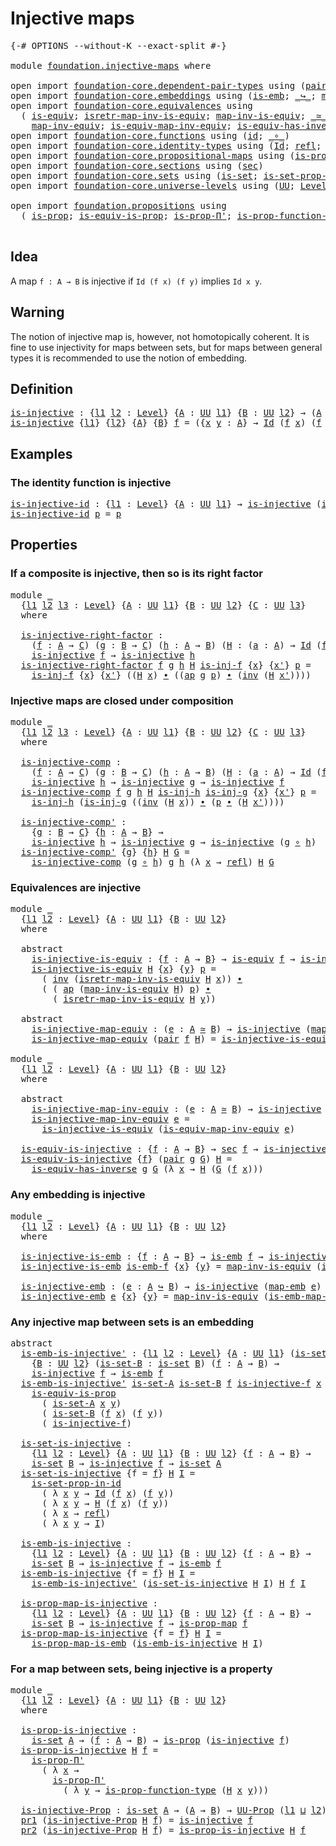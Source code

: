 # Injective maps

<pre class="Agda"><a id="27" class="Symbol">{-#</a> <a id="31" class="Keyword">OPTIONS</a> <a id="39" class="Pragma">--without-K</a> <a id="51" class="Pragma">--exact-split</a> <a id="65" class="Symbol">#-}</a>

<a id="70" class="Keyword">module</a> <a id="77" href="foundation.injective-maps.html" class="Module">foundation.injective-maps</a> <a id="103" class="Keyword">where</a>

<a id="110" class="Keyword">open</a> <a id="115" class="Keyword">import</a> <a id="122" href="foundation-core.dependent-pair-types.html" class="Module">foundation-core.dependent-pair-types</a> <a id="159" class="Keyword">using</a> <a id="165" class="Symbol">(</a><a id="166" href="foundation-core.dependent-pair-types.html#575" class="InductiveConstructor">pair</a><a id="170" class="Symbol">;</a> <a id="172" href="foundation-core.dependent-pair-types.html#592" class="Field">pr1</a><a id="175" class="Symbol">;</a> <a id="177" href="foundation-core.dependent-pair-types.html#604" class="Field">pr2</a><a id="180" class="Symbol">)</a>
<a id="182" class="Keyword">open</a> <a id="187" class="Keyword">import</a> <a id="194" href="foundation-core.embeddings.html" class="Module">foundation-core.embeddings</a> <a id="221" class="Keyword">using</a> <a id="227" class="Symbol">(</a><a id="228" href="foundation-core.embeddings.html#980" class="Function">is-emb</a><a id="234" class="Symbol">;</a> <a id="236" href="foundation-core.embeddings.html#1062" class="Function Operator">_↪_</a><a id="239" class="Symbol">;</a> <a id="241" href="foundation-core.embeddings.html#1205" class="Function">map-emb</a><a id="248" class="Symbol">;</a> <a id="250" href="foundation-core.embeddings.html#1252" class="Function">is-emb-map-emb</a><a id="264" class="Symbol">)</a>
<a id="266" class="Keyword">open</a> <a id="271" class="Keyword">import</a> <a id="278" href="foundation-core.equivalences.html" class="Module">foundation-core.equivalences</a> <a id="307" class="Keyword">using</a>
  <a id="315" class="Symbol">(</a> <a id="317" href="foundation-core.equivalences.html#1542" class="Function">is-equiv</a><a id="325" class="Symbol">;</a> <a id="327" href="foundation-core.equivalences.html#4381" class="Function">isretr-map-inv-is-equiv</a><a id="350" class="Symbol">;</a> <a id="352" href="foundation-core.equivalences.html#4173" class="Function">map-inv-is-equiv</a><a id="368" class="Symbol">;</a> <a id="370" href="foundation-core.equivalences.html#1607" class="Function Operator">_≃_</a><a id="373" class="Symbol">;</a> <a id="375" href="foundation-core.equivalences.html#1807" class="Function">map-equiv</a><a id="384" class="Symbol">;</a>
    <a id="390" href="foundation-core.equivalences.html#5022" class="Function">map-inv-equiv</a><a id="403" class="Symbol">;</a> <a id="405" href="foundation-core.equivalences.html#5580" class="Function">is-equiv-map-inv-equiv</a><a id="427" class="Symbol">;</a> <a id="429" href="foundation-core.equivalences.html#2999" class="Function">is-equiv-has-inverse</a><a id="449" class="Symbol">)</a>
<a id="451" class="Keyword">open</a> <a id="456" class="Keyword">import</a> <a id="463" href="foundation-core.functions.html" class="Module">foundation-core.functions</a> <a id="489" class="Keyword">using</a> <a id="495" class="Symbol">(</a><a id="496" href="foundation-core.functions.html#309" class="Function">id</a><a id="498" class="Symbol">;</a> <a id="500" href="foundation-core.functions.html#407" class="Function Operator">_∘_</a><a id="503" class="Symbol">)</a>
<a id="505" class="Keyword">open</a> <a id="510" class="Keyword">import</a> <a id="517" href="foundation-core.identity-types.html" class="Module">foundation-core.identity-types</a> <a id="548" class="Keyword">using</a> <a id="554" class="Symbol">(</a><a id="555" href="foundation-core.identity-types.html#641" class="Datatype">Id</a><a id="557" class="Symbol">;</a> <a id="559" href="foundation-core.identity-types.html#694" class="InductiveConstructor">refl</a><a id="563" class="Symbol">;</a> <a id="565" href="foundation-core.identity-types.html#1239" class="Function Operator">_∙_</a><a id="568" class="Symbol">;</a> <a id="570" href="foundation-core.identity-types.html#1552" class="Function">inv</a><a id="573" class="Symbol">;</a> <a id="575" href="foundation-core.identity-types.html#2853" class="Function">ap</a><a id="577" class="Symbol">)</a>
<a id="579" class="Keyword">open</a> <a id="584" class="Keyword">import</a> <a id="591" href="foundation-core.propositional-maps.html" class="Module">foundation-core.propositional-maps</a> <a id="626" class="Keyword">using</a> <a id="632" class="Symbol">(</a><a id="633" href="foundation-core.propositional-maps.html#1250" class="Function">is-prop-map</a><a id="644" class="Symbol">;</a> <a id="646" href="foundation-core.propositional-maps.html#1866" class="Function">is-prop-map-is-emb</a><a id="664" class="Symbol">)</a>
<a id="666" class="Keyword">open</a> <a id="671" class="Keyword">import</a> <a id="678" href="foundation-core.sections.html" class="Module">foundation-core.sections</a> <a id="703" class="Keyword">using</a> <a id="709" class="Symbol">(</a><a id="710" href="foundation-core.sections.html#521" class="Function">sec</a><a id="713" class="Symbol">)</a>
<a id="715" class="Keyword">open</a> <a id="720" class="Keyword">import</a> <a id="727" href="foundation-core.sets.html" class="Module">foundation-core.sets</a> <a id="748" class="Keyword">using</a> <a id="754" class="Symbol">(</a><a id="755" href="foundation-core.sets.html#1099" class="Function">is-set</a><a id="761" class="Symbol">;</a> <a id="763" href="foundation-core.sets.html#2779" class="Function">is-set-prop-in-id</a><a id="780" class="Symbol">)</a>
<a id="782" class="Keyword">open</a> <a id="787" class="Keyword">import</a> <a id="794" href="foundation-core.universe-levels.html" class="Module">foundation-core.universe-levels</a> <a id="826" class="Keyword">using</a> <a id="832" class="Symbol">(</a><a id="833" href="foundation-core.universe-levels.html#222" class="Primitive">UU</a><a id="835" class="Symbol">;</a> <a id="837" href="Agda.Primitive.html#597" class="Postulate">Level</a><a id="842" class="Symbol">;</a> <a id="844" href="Agda.Primitive.html#810" class="Primitive Operator">_⊔_</a><a id="847" class="Symbol">)</a>

<a id="850" class="Keyword">open</a> <a id="855" class="Keyword">import</a> <a id="862" href="foundation.propositions.html" class="Module">foundation.propositions</a> <a id="886" class="Keyword">using</a>
  <a id="894" class="Symbol">(</a> <a id="896" href="foundation-core.propositions.html#1295" class="Function">is-prop</a><a id="903" class="Symbol">;</a> <a id="905" href="foundation-core.propositions.html#3682" class="Function">is-equiv-is-prop</a><a id="921" class="Symbol">;</a> <a id="923" href="foundation-core.propositions.html#6908" class="Function">is-prop-Π&#39;</a><a id="933" class="Symbol">;</a> <a id="935" href="foundation-core.propositions.html#7822" class="Function">is-prop-function-type</a><a id="956" class="Symbol">;</a> <a id="958" href="foundation-core.propositions.html#1380" class="Function">UU-Prop</a><a id="965" class="Symbol">)</a>

</pre>
## Idea

A map `f : A → B` is injective if `Id (f x) (f y)` implies `Id x y`.

## Warning

The notion of injective map is, however, not homotopically coherent. It is fine to use injectivity for maps between sets, but for maps between general types it is recommended to use the notion of embedding.

## Definition

<pre class="Agda"><a id="is-injective"></a><a id="1295" href="foundation.injective-maps.html#1295" class="Function">is-injective</a> <a id="1308" class="Symbol">:</a> <a id="1310" class="Symbol">{</a><a id="1311" href="foundation.injective-maps.html#1311" class="Bound">l1</a> <a id="1314" href="foundation.injective-maps.html#1314" class="Bound">l2</a> <a id="1317" class="Symbol">:</a> <a id="1319" href="Agda.Primitive.html#597" class="Postulate">Level</a><a id="1324" class="Symbol">}</a> <a id="1326" class="Symbol">{</a><a id="1327" href="foundation.injective-maps.html#1327" class="Bound">A</a> <a id="1329" class="Symbol">:</a> <a id="1331" href="foundation-core.universe-levels.html#222" class="Primitive">UU</a> <a id="1334" href="foundation.injective-maps.html#1311" class="Bound">l1</a><a id="1336" class="Symbol">}</a> <a id="1338" class="Symbol">{</a><a id="1339" href="foundation.injective-maps.html#1339" class="Bound">B</a> <a id="1341" class="Symbol">:</a> <a id="1343" href="foundation-core.universe-levels.html#222" class="Primitive">UU</a> <a id="1346" href="foundation.injective-maps.html#1314" class="Bound">l2</a><a id="1348" class="Symbol">}</a> <a id="1350" class="Symbol">→</a> <a id="1352" class="Symbol">(</a><a id="1353" href="foundation.injective-maps.html#1327" class="Bound">A</a> <a id="1355" class="Symbol">→</a> <a id="1357" href="foundation.injective-maps.html#1339" class="Bound">B</a><a id="1358" class="Symbol">)</a> <a id="1360" class="Symbol">→</a> <a id="1362" href="foundation-core.universe-levels.html#222" class="Primitive">UU</a> <a id="1365" class="Symbol">(</a><a id="1366" href="foundation.injective-maps.html#1311" class="Bound">l1</a> <a id="1369" href="Agda.Primitive.html#810" class="Primitive Operator">⊔</a> <a id="1371" href="foundation.injective-maps.html#1314" class="Bound">l2</a><a id="1373" class="Symbol">)</a>
<a id="1375" href="foundation.injective-maps.html#1295" class="Function">is-injective</a> <a id="1388" class="Symbol">{</a><a id="1389" href="foundation.injective-maps.html#1389" class="Bound">l1</a><a id="1391" class="Symbol">}</a> <a id="1393" class="Symbol">{</a><a id="1394" href="foundation.injective-maps.html#1394" class="Bound">l2</a><a id="1396" class="Symbol">}</a> <a id="1398" class="Symbol">{</a><a id="1399" href="foundation.injective-maps.html#1399" class="Bound">A</a><a id="1400" class="Symbol">}</a> <a id="1402" class="Symbol">{</a><a id="1403" href="foundation.injective-maps.html#1403" class="Bound">B</a><a id="1404" class="Symbol">}</a> <a id="1406" href="foundation.injective-maps.html#1406" class="Bound">f</a> <a id="1408" class="Symbol">=</a> <a id="1410" class="Symbol">({</a><a id="1412" href="foundation.injective-maps.html#1412" class="Bound">x</a> <a id="1414" href="foundation.injective-maps.html#1414" class="Bound">y</a> <a id="1416" class="Symbol">:</a> <a id="1418" href="foundation.injective-maps.html#1399" class="Bound">A</a><a id="1419" class="Symbol">}</a> <a id="1421" class="Symbol">→</a> <a id="1423" href="foundation-core.identity-types.html#641" class="Datatype">Id</a> <a id="1426" class="Symbol">(</a><a id="1427" href="foundation.injective-maps.html#1406" class="Bound">f</a> <a id="1429" href="foundation.injective-maps.html#1412" class="Bound">x</a><a id="1430" class="Symbol">)</a> <a id="1432" class="Symbol">(</a><a id="1433" href="foundation.injective-maps.html#1406" class="Bound">f</a> <a id="1435" href="foundation.injective-maps.html#1414" class="Bound">y</a><a id="1436" class="Symbol">)</a> <a id="1438" class="Symbol">→</a> <a id="1440" href="foundation-core.identity-types.html#641" class="Datatype">Id</a> <a id="1443" href="foundation.injective-maps.html#1412" class="Bound">x</a> <a id="1445" href="foundation.injective-maps.html#1414" class="Bound">y</a><a id="1446" class="Symbol">)</a>
</pre>
## Examples

### The identity function is injective

<pre class="Agda"><a id="is-injective-id"></a><a id="1514" href="foundation.injective-maps.html#1514" class="Function">is-injective-id</a> <a id="1530" class="Symbol">:</a> <a id="1532" class="Symbol">{</a><a id="1533" href="foundation.injective-maps.html#1533" class="Bound">l1</a> <a id="1536" class="Symbol">:</a> <a id="1538" href="Agda.Primitive.html#597" class="Postulate">Level</a><a id="1543" class="Symbol">}</a> <a id="1545" class="Symbol">{</a><a id="1546" href="foundation.injective-maps.html#1546" class="Bound">A</a> <a id="1548" class="Symbol">:</a> <a id="1550" href="foundation-core.universe-levels.html#222" class="Primitive">UU</a> <a id="1553" href="foundation.injective-maps.html#1533" class="Bound">l1</a><a id="1555" class="Symbol">}</a> <a id="1557" class="Symbol">→</a> <a id="1559" href="foundation.injective-maps.html#1295" class="Function">is-injective</a> <a id="1572" class="Symbol">(</a><a id="1573" href="foundation-core.functions.html#309" class="Function">id</a> <a id="1576" class="Symbol">{</a><a id="1577" class="Argument">A</a> <a id="1579" class="Symbol">=</a> <a id="1581" href="foundation.injective-maps.html#1546" class="Bound">A</a><a id="1582" class="Symbol">})</a>
<a id="1585" href="foundation.injective-maps.html#1514" class="Function">is-injective-id</a> <a id="1601" href="foundation.injective-maps.html#1601" class="Bound">p</a> <a id="1603" class="Symbol">=</a> <a id="1605" href="foundation.injective-maps.html#1601" class="Bound">p</a>
</pre>
## Properties

### If a composite is injective, then so is its right factor

<pre class="Agda"><a id="1697" class="Keyword">module</a> <a id="1704" href="foundation.injective-maps.html#1704" class="Module">_</a>
  <a id="1708" class="Symbol">{</a><a id="1709" href="foundation.injective-maps.html#1709" class="Bound">l1</a> <a id="1712" href="foundation.injective-maps.html#1712" class="Bound">l2</a> <a id="1715" href="foundation.injective-maps.html#1715" class="Bound">l3</a> <a id="1718" class="Symbol">:</a> <a id="1720" href="Agda.Primitive.html#597" class="Postulate">Level</a><a id="1725" class="Symbol">}</a> <a id="1727" class="Symbol">{</a><a id="1728" href="foundation.injective-maps.html#1728" class="Bound">A</a> <a id="1730" class="Symbol">:</a> <a id="1732" href="foundation-core.universe-levels.html#222" class="Primitive">UU</a> <a id="1735" href="foundation.injective-maps.html#1709" class="Bound">l1</a><a id="1737" class="Symbol">}</a> <a id="1739" class="Symbol">{</a><a id="1740" href="foundation.injective-maps.html#1740" class="Bound">B</a> <a id="1742" class="Symbol">:</a> <a id="1744" href="foundation-core.universe-levels.html#222" class="Primitive">UU</a> <a id="1747" href="foundation.injective-maps.html#1712" class="Bound">l2</a><a id="1749" class="Symbol">}</a> <a id="1751" class="Symbol">{</a><a id="1752" href="foundation.injective-maps.html#1752" class="Bound">C</a> <a id="1754" class="Symbol">:</a> <a id="1756" href="foundation-core.universe-levels.html#222" class="Primitive">UU</a> <a id="1759" href="foundation.injective-maps.html#1715" class="Bound">l3</a><a id="1761" class="Symbol">}</a>
  <a id="1765" class="Keyword">where</a>
  
  <a id="1776" href="foundation.injective-maps.html#1776" class="Function">is-injective-right-factor</a> <a id="1802" class="Symbol">:</a>
    <a id="1808" class="Symbol">(</a><a id="1809" href="foundation.injective-maps.html#1809" class="Bound">f</a> <a id="1811" class="Symbol">:</a> <a id="1813" href="foundation.injective-maps.html#1728" class="Bound">A</a> <a id="1815" class="Symbol">→</a> <a id="1817" href="foundation.injective-maps.html#1752" class="Bound">C</a><a id="1818" class="Symbol">)</a> <a id="1820" class="Symbol">(</a><a id="1821" href="foundation.injective-maps.html#1821" class="Bound">g</a> <a id="1823" class="Symbol">:</a> <a id="1825" href="foundation.injective-maps.html#1740" class="Bound">B</a> <a id="1827" class="Symbol">→</a> <a id="1829" href="foundation.injective-maps.html#1752" class="Bound">C</a><a id="1830" class="Symbol">)</a> <a id="1832" class="Symbol">(</a><a id="1833" href="foundation.injective-maps.html#1833" class="Bound">h</a> <a id="1835" class="Symbol">:</a> <a id="1837" href="foundation.injective-maps.html#1728" class="Bound">A</a> <a id="1839" class="Symbol">→</a> <a id="1841" href="foundation.injective-maps.html#1740" class="Bound">B</a><a id="1842" class="Symbol">)</a> <a id="1844" class="Symbol">(</a><a id="1845" href="foundation.injective-maps.html#1845" class="Bound">H</a> <a id="1847" class="Symbol">:</a> <a id="1849" class="Symbol">(</a><a id="1850" href="foundation.injective-maps.html#1850" class="Bound">a</a> <a id="1852" class="Symbol">:</a> <a id="1854" href="foundation.injective-maps.html#1728" class="Bound">A</a><a id="1855" class="Symbol">)</a> <a id="1857" class="Symbol">→</a> <a id="1859" href="foundation-core.identity-types.html#641" class="Datatype">Id</a> <a id="1862" class="Symbol">(</a><a id="1863" href="foundation.injective-maps.html#1809" class="Bound">f</a> <a id="1865" href="foundation.injective-maps.html#1850" class="Bound">a</a><a id="1866" class="Symbol">)</a> <a id="1868" class="Symbol">(</a><a id="1869" href="foundation.injective-maps.html#1821" class="Bound">g</a> <a id="1871" class="Symbol">(</a><a id="1872" href="foundation.injective-maps.html#1833" class="Bound">h</a> <a id="1874" href="foundation.injective-maps.html#1850" class="Bound">a</a><a id="1875" class="Symbol">)))</a> <a id="1879" class="Symbol">→</a>
    <a id="1885" href="foundation.injective-maps.html#1295" class="Function">is-injective</a> <a id="1898" href="foundation.injective-maps.html#1809" class="Bound">f</a> <a id="1900" class="Symbol">→</a> <a id="1902" href="foundation.injective-maps.html#1295" class="Function">is-injective</a> <a id="1915" href="foundation.injective-maps.html#1833" class="Bound">h</a>
  <a id="1919" href="foundation.injective-maps.html#1776" class="Function">is-injective-right-factor</a> <a id="1945" href="foundation.injective-maps.html#1945" class="Bound">f</a> <a id="1947" href="foundation.injective-maps.html#1947" class="Bound">g</a> <a id="1949" href="foundation.injective-maps.html#1949" class="Bound">h</a> <a id="1951" href="foundation.injective-maps.html#1951" class="Bound">H</a> <a id="1953" href="foundation.injective-maps.html#1953" class="Bound">is-inj-f</a> <a id="1962" class="Symbol">{</a><a id="1963" href="foundation.injective-maps.html#1963" class="Bound">x</a><a id="1964" class="Symbol">}</a> <a id="1966" class="Symbol">{</a><a id="1967" href="foundation.injective-maps.html#1967" class="Bound">x&#39;</a><a id="1969" class="Symbol">}</a> <a id="1971" href="foundation.injective-maps.html#1971" class="Bound">p</a> <a id="1973" class="Symbol">=</a>
    <a id="1979" href="foundation.injective-maps.html#1953" class="Bound">is-inj-f</a> <a id="1988" class="Symbol">{</a><a id="1989" href="foundation.injective-maps.html#1963" class="Bound">x</a><a id="1990" class="Symbol">}</a> <a id="1992" class="Symbol">{</a><a id="1993" href="foundation.injective-maps.html#1967" class="Bound">x&#39;</a><a id="1995" class="Symbol">}</a> <a id="1997" class="Symbol">((</a><a id="1999" href="foundation.injective-maps.html#1951" class="Bound">H</a> <a id="2001" href="foundation.injective-maps.html#1963" class="Bound">x</a><a id="2002" class="Symbol">)</a> <a id="2004" href="foundation-core.identity-types.html#1239" class="Function Operator">∙</a> <a id="2006" class="Symbol">((</a><a id="2008" href="foundation-core.identity-types.html#2853" class="Function">ap</a> <a id="2011" href="foundation.injective-maps.html#1947" class="Bound">g</a> <a id="2013" href="foundation.injective-maps.html#1971" class="Bound">p</a><a id="2014" class="Symbol">)</a> <a id="2016" href="foundation-core.identity-types.html#1239" class="Function Operator">∙</a> <a id="2018" class="Symbol">(</a><a id="2019" href="foundation-core.identity-types.html#1552" class="Function">inv</a> <a id="2023" class="Symbol">(</a><a id="2024" href="foundation.injective-maps.html#1951" class="Bound">H</a> <a id="2026" href="foundation.injective-maps.html#1967" class="Bound">x&#39;</a><a id="2028" class="Symbol">))))</a>
</pre>
### Injective maps are closed under composition

<pre class="Agda"><a id="2095" class="Keyword">module</a> <a id="2102" href="foundation.injective-maps.html#2102" class="Module">_</a>
  <a id="2106" class="Symbol">{</a><a id="2107" href="foundation.injective-maps.html#2107" class="Bound">l1</a> <a id="2110" href="foundation.injective-maps.html#2110" class="Bound">l2</a> <a id="2113" href="foundation.injective-maps.html#2113" class="Bound">l3</a> <a id="2116" class="Symbol">:</a> <a id="2118" href="Agda.Primitive.html#597" class="Postulate">Level</a><a id="2123" class="Symbol">}</a> <a id="2125" class="Symbol">{</a><a id="2126" href="foundation.injective-maps.html#2126" class="Bound">A</a> <a id="2128" class="Symbol">:</a> <a id="2130" href="foundation-core.universe-levels.html#222" class="Primitive">UU</a> <a id="2133" href="foundation.injective-maps.html#2107" class="Bound">l1</a><a id="2135" class="Symbol">}</a> <a id="2137" class="Symbol">{</a><a id="2138" href="foundation.injective-maps.html#2138" class="Bound">B</a> <a id="2140" class="Symbol">:</a> <a id="2142" href="foundation-core.universe-levels.html#222" class="Primitive">UU</a> <a id="2145" href="foundation.injective-maps.html#2110" class="Bound">l2</a><a id="2147" class="Symbol">}</a> <a id="2149" class="Symbol">{</a><a id="2150" href="foundation.injective-maps.html#2150" class="Bound">C</a> <a id="2152" class="Symbol">:</a> <a id="2154" href="foundation-core.universe-levels.html#222" class="Primitive">UU</a> <a id="2157" href="foundation.injective-maps.html#2113" class="Bound">l3</a><a id="2159" class="Symbol">}</a>
  <a id="2163" class="Keyword">where</a>
  
  <a id="2174" href="foundation.injective-maps.html#2174" class="Function">is-injective-comp</a> <a id="2192" class="Symbol">:</a>
    <a id="2198" class="Symbol">(</a><a id="2199" href="foundation.injective-maps.html#2199" class="Bound">f</a> <a id="2201" class="Symbol">:</a> <a id="2203" href="foundation.injective-maps.html#2126" class="Bound">A</a> <a id="2205" class="Symbol">→</a> <a id="2207" href="foundation.injective-maps.html#2150" class="Bound">C</a><a id="2208" class="Symbol">)</a> <a id="2210" class="Symbol">(</a><a id="2211" href="foundation.injective-maps.html#2211" class="Bound">g</a> <a id="2213" class="Symbol">:</a> <a id="2215" href="foundation.injective-maps.html#2138" class="Bound">B</a> <a id="2217" class="Symbol">→</a> <a id="2219" href="foundation.injective-maps.html#2150" class="Bound">C</a><a id="2220" class="Symbol">)</a> <a id="2222" class="Symbol">(</a><a id="2223" href="foundation.injective-maps.html#2223" class="Bound">h</a> <a id="2225" class="Symbol">:</a> <a id="2227" href="foundation.injective-maps.html#2126" class="Bound">A</a> <a id="2229" class="Symbol">→</a> <a id="2231" href="foundation.injective-maps.html#2138" class="Bound">B</a><a id="2232" class="Symbol">)</a> <a id="2234" class="Symbol">(</a><a id="2235" href="foundation.injective-maps.html#2235" class="Bound">H</a> <a id="2237" class="Symbol">:</a> <a id="2239" class="Symbol">(</a><a id="2240" href="foundation.injective-maps.html#2240" class="Bound">a</a> <a id="2242" class="Symbol">:</a> <a id="2244" href="foundation.injective-maps.html#2126" class="Bound">A</a><a id="2245" class="Symbol">)</a> <a id="2247" class="Symbol">→</a> <a id="2249" href="foundation-core.identity-types.html#641" class="Datatype">Id</a> <a id="2252" class="Symbol">(</a><a id="2253" href="foundation.injective-maps.html#2199" class="Bound">f</a> <a id="2255" href="foundation.injective-maps.html#2240" class="Bound">a</a><a id="2256" class="Symbol">)</a> <a id="2258" class="Symbol">(</a><a id="2259" href="foundation.injective-maps.html#2211" class="Bound">g</a> <a id="2261" class="Symbol">(</a><a id="2262" href="foundation.injective-maps.html#2223" class="Bound">h</a> <a id="2264" href="foundation.injective-maps.html#2240" class="Bound">a</a><a id="2265" class="Symbol">)))</a> <a id="2269" class="Symbol">→</a>
    <a id="2275" href="foundation.injective-maps.html#1295" class="Function">is-injective</a> <a id="2288" href="foundation.injective-maps.html#2223" class="Bound">h</a> <a id="2290" class="Symbol">→</a> <a id="2292" href="foundation.injective-maps.html#1295" class="Function">is-injective</a> <a id="2305" href="foundation.injective-maps.html#2211" class="Bound">g</a> <a id="2307" class="Symbol">→</a> <a id="2309" href="foundation.injective-maps.html#1295" class="Function">is-injective</a> <a id="2322" href="foundation.injective-maps.html#2199" class="Bound">f</a>
  <a id="2326" href="foundation.injective-maps.html#2174" class="Function">is-injective-comp</a> <a id="2344" href="foundation.injective-maps.html#2344" class="Bound">f</a> <a id="2346" href="foundation.injective-maps.html#2346" class="Bound">g</a> <a id="2348" href="foundation.injective-maps.html#2348" class="Bound">h</a> <a id="2350" href="foundation.injective-maps.html#2350" class="Bound">H</a> <a id="2352" href="foundation.injective-maps.html#2352" class="Bound">is-inj-h</a> <a id="2361" href="foundation.injective-maps.html#2361" class="Bound">is-inj-g</a> <a id="2370" class="Symbol">{</a><a id="2371" href="foundation.injective-maps.html#2371" class="Bound">x</a><a id="2372" class="Symbol">}</a> <a id="2374" class="Symbol">{</a><a id="2375" href="foundation.injective-maps.html#2375" class="Bound">x&#39;</a><a id="2377" class="Symbol">}</a> <a id="2379" href="foundation.injective-maps.html#2379" class="Bound">p</a> <a id="2381" class="Symbol">=</a>
    <a id="2387" href="foundation.injective-maps.html#2352" class="Bound">is-inj-h</a> <a id="2396" class="Symbol">(</a><a id="2397" href="foundation.injective-maps.html#2361" class="Bound">is-inj-g</a> <a id="2406" class="Symbol">((</a><a id="2408" href="foundation-core.identity-types.html#1552" class="Function">inv</a> <a id="2412" class="Symbol">(</a><a id="2413" href="foundation.injective-maps.html#2350" class="Bound">H</a> <a id="2415" href="foundation.injective-maps.html#2371" class="Bound">x</a><a id="2416" class="Symbol">))</a> <a id="2419" href="foundation-core.identity-types.html#1239" class="Function Operator">∙</a> <a id="2421" class="Symbol">(</a><a id="2422" href="foundation.injective-maps.html#2379" class="Bound">p</a> <a id="2424" href="foundation-core.identity-types.html#1239" class="Function Operator">∙</a> <a id="2426" class="Symbol">(</a><a id="2427" href="foundation.injective-maps.html#2350" class="Bound">H</a> <a id="2429" href="foundation.injective-maps.html#2375" class="Bound">x&#39;</a><a id="2431" class="Symbol">))))</a>

  <a id="2439" href="foundation.injective-maps.html#2439" class="Function">is-injective-comp&#39;</a> <a id="2458" class="Symbol">:</a>
    <a id="2464" class="Symbol">{</a><a id="2465" href="foundation.injective-maps.html#2465" class="Bound">g</a> <a id="2467" class="Symbol">:</a> <a id="2469" href="foundation.injective-maps.html#2138" class="Bound">B</a> <a id="2471" class="Symbol">→</a> <a id="2473" href="foundation.injective-maps.html#2150" class="Bound">C</a><a id="2474" class="Symbol">}</a> <a id="2476" class="Symbol">{</a><a id="2477" href="foundation.injective-maps.html#2477" class="Bound">h</a> <a id="2479" class="Symbol">:</a> <a id="2481" href="foundation.injective-maps.html#2126" class="Bound">A</a> <a id="2483" class="Symbol">→</a> <a id="2485" href="foundation.injective-maps.html#2138" class="Bound">B</a><a id="2486" class="Symbol">}</a> <a id="2488" class="Symbol">→</a>
    <a id="2494" href="foundation.injective-maps.html#1295" class="Function">is-injective</a> <a id="2507" href="foundation.injective-maps.html#2477" class="Bound">h</a> <a id="2509" class="Symbol">→</a> <a id="2511" href="foundation.injective-maps.html#1295" class="Function">is-injective</a> <a id="2524" href="foundation.injective-maps.html#2465" class="Bound">g</a> <a id="2526" class="Symbol">→</a> <a id="2528" href="foundation.injective-maps.html#1295" class="Function">is-injective</a> <a id="2541" class="Symbol">(</a><a id="2542" href="foundation.injective-maps.html#2465" class="Bound">g</a> <a id="2544" href="foundation-core.functions.html#407" class="Function Operator">∘</a> <a id="2546" href="foundation.injective-maps.html#2477" class="Bound">h</a><a id="2547" class="Symbol">)</a>
  <a id="2551" href="foundation.injective-maps.html#2439" class="Function">is-injective-comp&#39;</a> <a id="2570" class="Symbol">{</a><a id="2571" href="foundation.injective-maps.html#2571" class="Bound">g</a><a id="2572" class="Symbol">}</a> <a id="2574" class="Symbol">{</a><a id="2575" href="foundation.injective-maps.html#2575" class="Bound">h</a><a id="2576" class="Symbol">}</a> <a id="2578" href="foundation.injective-maps.html#2578" class="Bound">H</a> <a id="2580" href="foundation.injective-maps.html#2580" class="Bound">G</a> <a id="2582" class="Symbol">=</a>
    <a id="2588" href="foundation.injective-maps.html#2174" class="Function">is-injective-comp</a> <a id="2606" class="Symbol">(</a><a id="2607" href="foundation.injective-maps.html#2571" class="Bound">g</a> <a id="2609" href="foundation-core.functions.html#407" class="Function Operator">∘</a> <a id="2611" href="foundation.injective-maps.html#2575" class="Bound">h</a><a id="2612" class="Symbol">)</a> <a id="2614" href="foundation.injective-maps.html#2571" class="Bound">g</a> <a id="2616" href="foundation.injective-maps.html#2575" class="Bound">h</a> <a id="2618" class="Symbol">(λ</a> <a id="2621" href="foundation.injective-maps.html#2621" class="Bound">x</a> <a id="2623" class="Symbol">→</a> <a id="2625" href="foundation-core.identity-types.html#694" class="InductiveConstructor">refl</a><a id="2629" class="Symbol">)</a> <a id="2631" href="foundation.injective-maps.html#2578" class="Bound">H</a> <a id="2633" href="foundation.injective-maps.html#2580" class="Bound">G</a>
</pre>
### Equivalences are injective

<pre class="Agda"><a id="2680" class="Keyword">module</a> <a id="2687" href="foundation.injective-maps.html#2687" class="Module">_</a>
  <a id="2691" class="Symbol">{</a><a id="2692" href="foundation.injective-maps.html#2692" class="Bound">l1</a> <a id="2695" href="foundation.injective-maps.html#2695" class="Bound">l2</a> <a id="2698" class="Symbol">:</a> <a id="2700" href="Agda.Primitive.html#597" class="Postulate">Level</a><a id="2705" class="Symbol">}</a> <a id="2707" class="Symbol">{</a><a id="2708" href="foundation.injective-maps.html#2708" class="Bound">A</a> <a id="2710" class="Symbol">:</a> <a id="2712" href="foundation-core.universe-levels.html#222" class="Primitive">UU</a> <a id="2715" href="foundation.injective-maps.html#2692" class="Bound">l1</a><a id="2717" class="Symbol">}</a> <a id="2719" class="Symbol">{</a><a id="2720" href="foundation.injective-maps.html#2720" class="Bound">B</a> <a id="2722" class="Symbol">:</a> <a id="2724" href="foundation-core.universe-levels.html#222" class="Primitive">UU</a> <a id="2727" href="foundation.injective-maps.html#2695" class="Bound">l2</a><a id="2729" class="Symbol">}</a>
  <a id="2733" class="Keyword">where</a>

  <a id="2742" class="Keyword">abstract</a>
    <a id="2755" href="foundation.injective-maps.html#2755" class="Function">is-injective-is-equiv</a> <a id="2777" class="Symbol">:</a> <a id="2779" class="Symbol">{</a><a id="2780" href="foundation.injective-maps.html#2780" class="Bound">f</a> <a id="2782" class="Symbol">:</a> <a id="2784" href="foundation.injective-maps.html#2708" class="Bound">A</a> <a id="2786" class="Symbol">→</a> <a id="2788" href="foundation.injective-maps.html#2720" class="Bound">B</a><a id="2789" class="Symbol">}</a> <a id="2791" class="Symbol">→</a> <a id="2793" href="foundation-core.equivalences.html#1542" class="Function">is-equiv</a> <a id="2802" href="foundation.injective-maps.html#2780" class="Bound">f</a> <a id="2804" class="Symbol">→</a> <a id="2806" href="foundation.injective-maps.html#1295" class="Function">is-injective</a> <a id="2819" href="foundation.injective-maps.html#2780" class="Bound">f</a>
    <a id="2825" href="foundation.injective-maps.html#2755" class="Function">is-injective-is-equiv</a> <a id="2847" href="foundation.injective-maps.html#2847" class="Bound">H</a> <a id="2849" class="Symbol">{</a><a id="2850" href="foundation.injective-maps.html#2850" class="Bound">x</a><a id="2851" class="Symbol">}</a> <a id="2853" class="Symbol">{</a><a id="2854" href="foundation.injective-maps.html#2854" class="Bound">y</a><a id="2855" class="Symbol">}</a> <a id="2857" href="foundation.injective-maps.html#2857" class="Bound">p</a> <a id="2859" class="Symbol">=</a>
      <a id="2867" class="Symbol">(</a> <a id="2869" href="foundation-core.identity-types.html#1552" class="Function">inv</a> <a id="2873" class="Symbol">(</a><a id="2874" href="foundation-core.equivalences.html#4381" class="Function">isretr-map-inv-is-equiv</a> <a id="2898" href="foundation.injective-maps.html#2847" class="Bound">H</a> <a id="2900" href="foundation.injective-maps.html#2850" class="Bound">x</a><a id="2901" class="Symbol">))</a> <a id="2904" href="foundation-core.identity-types.html#1239" class="Function Operator">∙</a>
      <a id="2912" class="Symbol">(</a> <a id="2914" class="Symbol">(</a> <a id="2916" href="foundation-core.identity-types.html#2853" class="Function">ap</a> <a id="2919" class="Symbol">(</a><a id="2920" href="foundation-core.equivalences.html#4173" class="Function">map-inv-is-equiv</a> <a id="2937" href="foundation.injective-maps.html#2847" class="Bound">H</a><a id="2938" class="Symbol">)</a> <a id="2940" href="foundation.injective-maps.html#2857" class="Bound">p</a><a id="2941" class="Symbol">)</a> <a id="2943" href="foundation-core.identity-types.html#1239" class="Function Operator">∙</a>
        <a id="2953" class="Symbol">(</a> <a id="2955" href="foundation-core.equivalences.html#4381" class="Function">isretr-map-inv-is-equiv</a> <a id="2979" href="foundation.injective-maps.html#2847" class="Bound">H</a> <a id="2981" href="foundation.injective-maps.html#2854" class="Bound">y</a><a id="2982" class="Symbol">))</a>

  <a id="2988" class="Keyword">abstract</a>
    <a id="3001" href="foundation.injective-maps.html#3001" class="Function">is-injective-map-equiv</a> <a id="3024" class="Symbol">:</a> <a id="3026" class="Symbol">(</a><a id="3027" href="foundation.injective-maps.html#3027" class="Bound">e</a> <a id="3029" class="Symbol">:</a> <a id="3031" href="foundation.injective-maps.html#2708" class="Bound">A</a> <a id="3033" href="foundation-core.equivalences.html#1607" class="Function Operator">≃</a> <a id="3035" href="foundation.injective-maps.html#2720" class="Bound">B</a><a id="3036" class="Symbol">)</a> <a id="3038" class="Symbol">→</a> <a id="3040" href="foundation.injective-maps.html#1295" class="Function">is-injective</a> <a id="3053" class="Symbol">(</a><a id="3054" href="foundation-core.equivalences.html#1807" class="Function">map-equiv</a> <a id="3064" href="foundation.injective-maps.html#3027" class="Bound">e</a><a id="3065" class="Symbol">)</a>
    <a id="3071" href="foundation.injective-maps.html#3001" class="Function">is-injective-map-equiv</a> <a id="3094" class="Symbol">(</a><a id="3095" href="foundation-core.dependent-pair-types.html#575" class="InductiveConstructor">pair</a> <a id="3100" href="foundation.injective-maps.html#3100" class="Bound">f</a> <a id="3102" href="foundation.injective-maps.html#3102" class="Bound">H</a><a id="3103" class="Symbol">)</a> <a id="3105" class="Symbol">=</a> <a id="3107" href="foundation.injective-maps.html#2755" class="Function">is-injective-is-equiv</a> <a id="3129" href="foundation.injective-maps.html#3102" class="Bound">H</a>

<a id="3132" class="Keyword">module</a> <a id="3139" href="foundation.injective-maps.html#3139" class="Module">_</a>
  <a id="3143" class="Symbol">{</a><a id="3144" href="foundation.injective-maps.html#3144" class="Bound">l1</a> <a id="3147" href="foundation.injective-maps.html#3147" class="Bound">l2</a> <a id="3150" class="Symbol">:</a> <a id="3152" href="Agda.Primitive.html#597" class="Postulate">Level</a><a id="3157" class="Symbol">}</a> <a id="3159" class="Symbol">{</a><a id="3160" href="foundation.injective-maps.html#3160" class="Bound">A</a> <a id="3162" class="Symbol">:</a> <a id="3164" href="foundation-core.universe-levels.html#222" class="Primitive">UU</a> <a id="3167" href="foundation.injective-maps.html#3144" class="Bound">l1</a><a id="3169" class="Symbol">}</a> <a id="3171" class="Symbol">{</a><a id="3172" href="foundation.injective-maps.html#3172" class="Bound">B</a> <a id="3174" class="Symbol">:</a> <a id="3176" href="foundation-core.universe-levels.html#222" class="Primitive">UU</a> <a id="3179" href="foundation.injective-maps.html#3147" class="Bound">l2</a><a id="3181" class="Symbol">}</a>
  <a id="3185" class="Keyword">where</a>
  
  <a id="3196" class="Keyword">abstract</a>
    <a id="3209" href="foundation.injective-maps.html#3209" class="Function">is-injective-map-inv-equiv</a> <a id="3236" class="Symbol">:</a> <a id="3238" class="Symbol">(</a><a id="3239" href="foundation.injective-maps.html#3239" class="Bound">e</a> <a id="3241" class="Symbol">:</a> <a id="3243" href="foundation.injective-maps.html#3160" class="Bound">A</a> <a id="3245" href="foundation-core.equivalences.html#1607" class="Function Operator">≃</a> <a id="3247" href="foundation.injective-maps.html#3172" class="Bound">B</a><a id="3248" class="Symbol">)</a> <a id="3250" class="Symbol">→</a> <a id="3252" href="foundation.injective-maps.html#1295" class="Function">is-injective</a> <a id="3265" class="Symbol">(</a><a id="3266" href="foundation-core.equivalences.html#5022" class="Function">map-inv-equiv</a> <a id="3280" href="foundation.injective-maps.html#3239" class="Bound">e</a><a id="3281" class="Symbol">)</a>
    <a id="3287" href="foundation.injective-maps.html#3209" class="Function">is-injective-map-inv-equiv</a> <a id="3314" href="foundation.injective-maps.html#3314" class="Bound">e</a> <a id="3316" class="Symbol">=</a>
      <a id="3324" href="foundation.injective-maps.html#2755" class="Function">is-injective-is-equiv</a> <a id="3346" class="Symbol">(</a><a id="3347" href="foundation-core.equivalences.html#5580" class="Function">is-equiv-map-inv-equiv</a> <a id="3370" href="foundation.injective-maps.html#3314" class="Bound">e</a><a id="3371" class="Symbol">)</a>

  <a id="3376" href="foundation.injective-maps.html#3376" class="Function">is-equiv-is-injective</a> <a id="3398" class="Symbol">:</a> <a id="3400" class="Symbol">{</a><a id="3401" href="foundation.injective-maps.html#3401" class="Bound">f</a> <a id="3403" class="Symbol">:</a> <a id="3405" href="foundation.injective-maps.html#3160" class="Bound">A</a> <a id="3407" class="Symbol">→</a> <a id="3409" href="foundation.injective-maps.html#3172" class="Bound">B</a><a id="3410" class="Symbol">}</a> <a id="3412" class="Symbol">→</a> <a id="3414" href="foundation-core.sections.html#521" class="Function">sec</a> <a id="3418" href="foundation.injective-maps.html#3401" class="Bound">f</a> <a id="3420" class="Symbol">→</a> <a id="3422" href="foundation.injective-maps.html#1295" class="Function">is-injective</a> <a id="3435" href="foundation.injective-maps.html#3401" class="Bound">f</a> <a id="3437" class="Symbol">→</a> <a id="3439" href="foundation-core.equivalences.html#1542" class="Function">is-equiv</a> <a id="3448" href="foundation.injective-maps.html#3401" class="Bound">f</a>
  <a id="3452" href="foundation.injective-maps.html#3376" class="Function">is-equiv-is-injective</a> <a id="3474" class="Symbol">{</a><a id="3475" href="foundation.injective-maps.html#3475" class="Bound">f</a><a id="3476" class="Symbol">}</a> <a id="3478" class="Symbol">(</a><a id="3479" href="foundation-core.dependent-pair-types.html#575" class="InductiveConstructor">pair</a> <a id="3484" href="foundation.injective-maps.html#3484" class="Bound">g</a> <a id="3486" href="foundation.injective-maps.html#3486" class="Bound">G</a><a id="3487" class="Symbol">)</a> <a id="3489" href="foundation.injective-maps.html#3489" class="Bound">H</a> <a id="3491" class="Symbol">=</a>
    <a id="3497" href="foundation-core.equivalences.html#2999" class="Function">is-equiv-has-inverse</a> <a id="3518" href="foundation.injective-maps.html#3484" class="Bound">g</a> <a id="3520" href="foundation.injective-maps.html#3486" class="Bound">G</a> <a id="3522" class="Symbol">(λ</a> <a id="3525" href="foundation.injective-maps.html#3525" class="Bound">x</a> <a id="3527" class="Symbol">→</a> <a id="3529" href="foundation.injective-maps.html#3489" class="Bound">H</a> <a id="3531" class="Symbol">(</a><a id="3532" href="foundation.injective-maps.html#3486" class="Bound">G</a> <a id="3534" class="Symbol">(</a><a id="3535" href="foundation.injective-maps.html#3475" class="Bound">f</a> <a id="3537" href="foundation.injective-maps.html#3525" class="Bound">x</a><a id="3538" class="Symbol">)))</a>
</pre>
### Any embedding is injective

<pre class="Agda"><a id="3587" class="Keyword">module</a> <a id="3594" href="foundation.injective-maps.html#3594" class="Module">_</a>
  <a id="3598" class="Symbol">{</a><a id="3599" href="foundation.injective-maps.html#3599" class="Bound">l1</a> <a id="3602" href="foundation.injective-maps.html#3602" class="Bound">l2</a> <a id="3605" class="Symbol">:</a> <a id="3607" href="Agda.Primitive.html#597" class="Postulate">Level</a><a id="3612" class="Symbol">}</a> <a id="3614" class="Symbol">{</a><a id="3615" href="foundation.injective-maps.html#3615" class="Bound">A</a> <a id="3617" class="Symbol">:</a> <a id="3619" href="foundation-core.universe-levels.html#222" class="Primitive">UU</a> <a id="3622" href="foundation.injective-maps.html#3599" class="Bound">l1</a><a id="3624" class="Symbol">}</a> <a id="3626" class="Symbol">{</a><a id="3627" href="foundation.injective-maps.html#3627" class="Bound">B</a> <a id="3629" class="Symbol">:</a> <a id="3631" href="foundation-core.universe-levels.html#222" class="Primitive">UU</a> <a id="3634" href="foundation.injective-maps.html#3602" class="Bound">l2</a><a id="3636" class="Symbol">}</a>
  <a id="3640" class="Keyword">where</a>

  <a id="3649" href="foundation.injective-maps.html#3649" class="Function">is-injective-is-emb</a> <a id="3669" class="Symbol">:</a> <a id="3671" class="Symbol">{</a><a id="3672" href="foundation.injective-maps.html#3672" class="Bound">f</a> <a id="3674" class="Symbol">:</a> <a id="3676" href="foundation.injective-maps.html#3615" class="Bound">A</a> <a id="3678" class="Symbol">→</a> <a id="3680" href="foundation.injective-maps.html#3627" class="Bound">B</a><a id="3681" class="Symbol">}</a> <a id="3683" class="Symbol">→</a> <a id="3685" href="foundation-core.embeddings.html#980" class="Function">is-emb</a> <a id="3692" href="foundation.injective-maps.html#3672" class="Bound">f</a> <a id="3694" class="Symbol">→</a> <a id="3696" href="foundation.injective-maps.html#1295" class="Function">is-injective</a> <a id="3709" href="foundation.injective-maps.html#3672" class="Bound">f</a>
  <a id="3713" href="foundation.injective-maps.html#3649" class="Function">is-injective-is-emb</a> <a id="3733" href="foundation.injective-maps.html#3733" class="Bound">is-emb-f</a> <a id="3742" class="Symbol">{</a><a id="3743" href="foundation.injective-maps.html#3743" class="Bound">x</a><a id="3744" class="Symbol">}</a> <a id="3746" class="Symbol">{</a><a id="3747" href="foundation.injective-maps.html#3747" class="Bound">y</a><a id="3748" class="Symbol">}</a> <a id="3750" class="Symbol">=</a> <a id="3752" href="foundation-core.equivalences.html#4173" class="Function">map-inv-is-equiv</a> <a id="3769" class="Symbol">(</a><a id="3770" href="foundation.injective-maps.html#3733" class="Bound">is-emb-f</a> <a id="3779" href="foundation.injective-maps.html#3743" class="Bound">x</a> <a id="3781" href="foundation.injective-maps.html#3747" class="Bound">y</a><a id="3782" class="Symbol">)</a>

  <a id="3787" href="foundation.injective-maps.html#3787" class="Function">is-injective-emb</a> <a id="3804" class="Symbol">:</a> <a id="3806" class="Symbol">(</a><a id="3807" href="foundation.injective-maps.html#3807" class="Bound">e</a> <a id="3809" class="Symbol">:</a> <a id="3811" href="foundation.injective-maps.html#3615" class="Bound">A</a> <a id="3813" href="foundation-core.embeddings.html#1062" class="Function Operator">↪</a> <a id="3815" href="foundation.injective-maps.html#3627" class="Bound">B</a><a id="3816" class="Symbol">)</a> <a id="3818" class="Symbol">→</a> <a id="3820" href="foundation.injective-maps.html#1295" class="Function">is-injective</a> <a id="3833" class="Symbol">(</a><a id="3834" href="foundation-core.embeddings.html#1205" class="Function">map-emb</a> <a id="3842" href="foundation.injective-maps.html#3807" class="Bound">e</a><a id="3843" class="Symbol">)</a>
  <a id="3847" href="foundation.injective-maps.html#3787" class="Function">is-injective-emb</a> <a id="3864" href="foundation.injective-maps.html#3864" class="Bound">e</a> <a id="3866" class="Symbol">{</a><a id="3867" href="foundation.injective-maps.html#3867" class="Bound">x</a><a id="3868" class="Symbol">}</a> <a id="3870" class="Symbol">{</a><a id="3871" href="foundation.injective-maps.html#3871" class="Bound">y</a><a id="3872" class="Symbol">}</a> <a id="3874" class="Symbol">=</a> <a id="3876" href="foundation-core.equivalences.html#4173" class="Function">map-inv-is-equiv</a> <a id="3893" class="Symbol">(</a><a id="3894" href="foundation-core.embeddings.html#1252" class="Function">is-emb-map-emb</a> <a id="3909" href="foundation.injective-maps.html#3864" class="Bound">e</a> <a id="3911" href="foundation.injective-maps.html#3867" class="Bound">x</a> <a id="3913" href="foundation.injective-maps.html#3871" class="Bound">y</a><a id="3914" class="Symbol">)</a>
</pre>
### Any injective map between sets is an embedding

<pre class="Agda"><a id="3981" class="Keyword">abstract</a>
  <a id="is-emb-is-injective&#39;"></a><a id="3992" href="foundation.injective-maps.html#3992" class="Function">is-emb-is-injective&#39;</a> <a id="4013" class="Symbol">:</a> <a id="4015" class="Symbol">{</a><a id="4016" href="foundation.injective-maps.html#4016" class="Bound">l1</a> <a id="4019" href="foundation.injective-maps.html#4019" class="Bound">l2</a> <a id="4022" class="Symbol">:</a> <a id="4024" href="Agda.Primitive.html#597" class="Postulate">Level</a><a id="4029" class="Symbol">}</a> <a id="4031" class="Symbol">{</a><a id="4032" href="foundation.injective-maps.html#4032" class="Bound">A</a> <a id="4034" class="Symbol">:</a> <a id="4036" href="foundation-core.universe-levels.html#222" class="Primitive">UU</a> <a id="4039" href="foundation.injective-maps.html#4016" class="Bound">l1</a><a id="4041" class="Symbol">}</a> <a id="4043" class="Symbol">(</a><a id="4044" href="foundation.injective-maps.html#4044" class="Bound">is-set-A</a> <a id="4053" class="Symbol">:</a> <a id="4055" href="foundation-core.sets.html#1099" class="Function">is-set</a> <a id="4062" href="foundation.injective-maps.html#4032" class="Bound">A</a><a id="4063" class="Symbol">)</a>
    <a id="4069" class="Symbol">{</a><a id="4070" href="foundation.injective-maps.html#4070" class="Bound">B</a> <a id="4072" class="Symbol">:</a> <a id="4074" href="foundation-core.universe-levels.html#222" class="Primitive">UU</a> <a id="4077" href="foundation.injective-maps.html#4019" class="Bound">l2</a><a id="4079" class="Symbol">}</a> <a id="4081" class="Symbol">(</a><a id="4082" href="foundation.injective-maps.html#4082" class="Bound">is-set-B</a> <a id="4091" class="Symbol">:</a> <a id="4093" href="foundation-core.sets.html#1099" class="Function">is-set</a> <a id="4100" href="foundation.injective-maps.html#4070" class="Bound">B</a><a id="4101" class="Symbol">)</a> <a id="4103" class="Symbol">(</a><a id="4104" href="foundation.injective-maps.html#4104" class="Bound">f</a> <a id="4106" class="Symbol">:</a> <a id="4108" href="foundation.injective-maps.html#4032" class="Bound">A</a> <a id="4110" class="Symbol">→</a> <a id="4112" href="foundation.injective-maps.html#4070" class="Bound">B</a><a id="4113" class="Symbol">)</a> <a id="4115" class="Symbol">→</a>
    <a id="4121" href="foundation.injective-maps.html#1295" class="Function">is-injective</a> <a id="4134" href="foundation.injective-maps.html#4104" class="Bound">f</a> <a id="4136" class="Symbol">→</a> <a id="4138" href="foundation-core.embeddings.html#980" class="Function">is-emb</a> <a id="4145" href="foundation.injective-maps.html#4104" class="Bound">f</a>
  <a id="4149" href="foundation.injective-maps.html#3992" class="Function">is-emb-is-injective&#39;</a> <a id="4170" href="foundation.injective-maps.html#4170" class="Bound">is-set-A</a> <a id="4179" href="foundation.injective-maps.html#4179" class="Bound">is-set-B</a> <a id="4188" href="foundation.injective-maps.html#4188" class="Bound">f</a> <a id="4190" href="foundation.injective-maps.html#4190" class="Bound">is-injective-f</a> <a id="4205" href="foundation.injective-maps.html#4205" class="Bound">x</a> <a id="4207" href="foundation.injective-maps.html#4207" class="Bound">y</a> <a id="4209" class="Symbol">=</a>
    <a id="4215" href="foundation-core.propositions.html#3682" class="Function">is-equiv-is-prop</a>
      <a id="4238" class="Symbol">(</a> <a id="4240" href="foundation.injective-maps.html#4170" class="Bound">is-set-A</a> <a id="4249" href="foundation.injective-maps.html#4205" class="Bound">x</a> <a id="4251" href="foundation.injective-maps.html#4207" class="Bound">y</a><a id="4252" class="Symbol">)</a>
      <a id="4260" class="Symbol">(</a> <a id="4262" href="foundation.injective-maps.html#4179" class="Bound">is-set-B</a> <a id="4271" class="Symbol">(</a><a id="4272" href="foundation.injective-maps.html#4188" class="Bound">f</a> <a id="4274" href="foundation.injective-maps.html#4205" class="Bound">x</a><a id="4275" class="Symbol">)</a> <a id="4277" class="Symbol">(</a><a id="4278" href="foundation.injective-maps.html#4188" class="Bound">f</a> <a id="4280" href="foundation.injective-maps.html#4207" class="Bound">y</a><a id="4281" class="Symbol">))</a>
      <a id="4290" class="Symbol">(</a> <a id="4292" href="foundation.injective-maps.html#4190" class="Bound">is-injective-f</a><a id="4306" class="Symbol">)</a>

  <a id="is-set-is-injective"></a><a id="4311" href="foundation.injective-maps.html#4311" class="Function">is-set-is-injective</a> <a id="4331" class="Symbol">:</a>
    <a id="4337" class="Symbol">{</a><a id="4338" href="foundation.injective-maps.html#4338" class="Bound">l1</a> <a id="4341" href="foundation.injective-maps.html#4341" class="Bound">l2</a> <a id="4344" class="Symbol">:</a> <a id="4346" href="Agda.Primitive.html#597" class="Postulate">Level</a><a id="4351" class="Symbol">}</a> <a id="4353" class="Symbol">{</a><a id="4354" href="foundation.injective-maps.html#4354" class="Bound">A</a> <a id="4356" class="Symbol">:</a> <a id="4358" href="foundation-core.universe-levels.html#222" class="Primitive">UU</a> <a id="4361" href="foundation.injective-maps.html#4338" class="Bound">l1</a><a id="4363" class="Symbol">}</a> <a id="4365" class="Symbol">{</a><a id="4366" href="foundation.injective-maps.html#4366" class="Bound">B</a> <a id="4368" class="Symbol">:</a> <a id="4370" href="foundation-core.universe-levels.html#222" class="Primitive">UU</a> <a id="4373" href="foundation.injective-maps.html#4341" class="Bound">l2</a><a id="4375" class="Symbol">}</a> <a id="4377" class="Symbol">{</a><a id="4378" href="foundation.injective-maps.html#4378" class="Bound">f</a> <a id="4380" class="Symbol">:</a> <a id="4382" href="foundation.injective-maps.html#4354" class="Bound">A</a> <a id="4384" class="Symbol">→</a> <a id="4386" href="foundation.injective-maps.html#4366" class="Bound">B</a><a id="4387" class="Symbol">}</a> <a id="4389" class="Symbol">→</a>
    <a id="4395" href="foundation-core.sets.html#1099" class="Function">is-set</a> <a id="4402" href="foundation.injective-maps.html#4366" class="Bound">B</a> <a id="4404" class="Symbol">→</a> <a id="4406" href="foundation.injective-maps.html#1295" class="Function">is-injective</a> <a id="4419" href="foundation.injective-maps.html#4378" class="Bound">f</a> <a id="4421" class="Symbol">→</a> <a id="4423" href="foundation-core.sets.html#1099" class="Function">is-set</a> <a id="4430" href="foundation.injective-maps.html#4354" class="Bound">A</a>
  <a id="4434" href="foundation.injective-maps.html#4311" class="Function">is-set-is-injective</a> <a id="4454" class="Symbol">{</a><a id="4455" class="Argument">f</a> <a id="4457" class="Symbol">=</a> <a id="4459" href="foundation.injective-maps.html#4459" class="Bound">f</a><a id="4460" class="Symbol">}</a> <a id="4462" href="foundation.injective-maps.html#4462" class="Bound">H</a> <a id="4464" href="foundation.injective-maps.html#4464" class="Bound">I</a> <a id="4466" class="Symbol">=</a>
    <a id="4472" href="foundation-core.sets.html#2779" class="Function">is-set-prop-in-id</a>
      <a id="4496" class="Symbol">(</a> <a id="4498" class="Symbol">λ</a> <a id="4500" href="foundation.injective-maps.html#4500" class="Bound">x</a> <a id="4502" href="foundation.injective-maps.html#4502" class="Bound">y</a> <a id="4504" class="Symbol">→</a> <a id="4506" href="foundation-core.identity-types.html#641" class="Datatype">Id</a> <a id="4509" class="Symbol">(</a><a id="4510" href="foundation.injective-maps.html#4459" class="Bound">f</a> <a id="4512" href="foundation.injective-maps.html#4500" class="Bound">x</a><a id="4513" class="Symbol">)</a> <a id="4515" class="Symbol">(</a><a id="4516" href="foundation.injective-maps.html#4459" class="Bound">f</a> <a id="4518" href="foundation.injective-maps.html#4502" class="Bound">y</a><a id="4519" class="Symbol">))</a>
      <a id="4528" class="Symbol">(</a> <a id="4530" class="Symbol">λ</a> <a id="4532" href="foundation.injective-maps.html#4532" class="Bound">x</a> <a id="4534" href="foundation.injective-maps.html#4534" class="Bound">y</a> <a id="4536" class="Symbol">→</a> <a id="4538" href="foundation.injective-maps.html#4462" class="Bound">H</a> <a id="4540" class="Symbol">(</a><a id="4541" href="foundation.injective-maps.html#4459" class="Bound">f</a> <a id="4543" href="foundation.injective-maps.html#4532" class="Bound">x</a><a id="4544" class="Symbol">)</a> <a id="4546" class="Symbol">(</a><a id="4547" href="foundation.injective-maps.html#4459" class="Bound">f</a> <a id="4549" href="foundation.injective-maps.html#4534" class="Bound">y</a><a id="4550" class="Symbol">))</a>
      <a id="4559" class="Symbol">(</a> <a id="4561" class="Symbol">λ</a> <a id="4563" href="foundation.injective-maps.html#4563" class="Bound">x</a> <a id="4565" class="Symbol">→</a> <a id="4567" href="foundation-core.identity-types.html#694" class="InductiveConstructor">refl</a><a id="4571" class="Symbol">)</a>
      <a id="4579" class="Symbol">(</a> <a id="4581" class="Symbol">λ</a> <a id="4583" href="foundation.injective-maps.html#4583" class="Bound">x</a> <a id="4585" href="foundation.injective-maps.html#4585" class="Bound">y</a> <a id="4587" class="Symbol">→</a> <a id="4589" href="foundation.injective-maps.html#4464" class="Bound">I</a><a id="4590" class="Symbol">)</a>

  <a id="is-emb-is-injective"></a><a id="4595" href="foundation.injective-maps.html#4595" class="Function">is-emb-is-injective</a> <a id="4615" class="Symbol">:</a>
    <a id="4621" class="Symbol">{</a><a id="4622" href="foundation.injective-maps.html#4622" class="Bound">l1</a> <a id="4625" href="foundation.injective-maps.html#4625" class="Bound">l2</a> <a id="4628" class="Symbol">:</a> <a id="4630" href="Agda.Primitive.html#597" class="Postulate">Level</a><a id="4635" class="Symbol">}</a> <a id="4637" class="Symbol">{</a><a id="4638" href="foundation.injective-maps.html#4638" class="Bound">A</a> <a id="4640" class="Symbol">:</a> <a id="4642" href="foundation-core.universe-levels.html#222" class="Primitive">UU</a> <a id="4645" href="foundation.injective-maps.html#4622" class="Bound">l1</a><a id="4647" class="Symbol">}</a> <a id="4649" class="Symbol">{</a><a id="4650" href="foundation.injective-maps.html#4650" class="Bound">B</a> <a id="4652" class="Symbol">:</a> <a id="4654" href="foundation-core.universe-levels.html#222" class="Primitive">UU</a> <a id="4657" href="foundation.injective-maps.html#4625" class="Bound">l2</a><a id="4659" class="Symbol">}</a> <a id="4661" class="Symbol">{</a><a id="4662" href="foundation.injective-maps.html#4662" class="Bound">f</a> <a id="4664" class="Symbol">:</a> <a id="4666" href="foundation.injective-maps.html#4638" class="Bound">A</a> <a id="4668" class="Symbol">→</a> <a id="4670" href="foundation.injective-maps.html#4650" class="Bound">B</a><a id="4671" class="Symbol">}</a> <a id="4673" class="Symbol">→</a>
    <a id="4679" href="foundation-core.sets.html#1099" class="Function">is-set</a> <a id="4686" href="foundation.injective-maps.html#4650" class="Bound">B</a> <a id="4688" class="Symbol">→</a> <a id="4690" href="foundation.injective-maps.html#1295" class="Function">is-injective</a> <a id="4703" href="foundation.injective-maps.html#4662" class="Bound">f</a> <a id="4705" class="Symbol">→</a> <a id="4707" href="foundation-core.embeddings.html#980" class="Function">is-emb</a> <a id="4714" href="foundation.injective-maps.html#4662" class="Bound">f</a>
  <a id="4718" href="foundation.injective-maps.html#4595" class="Function">is-emb-is-injective</a> <a id="4738" class="Symbol">{</a><a id="4739" class="Argument">f</a> <a id="4741" class="Symbol">=</a> <a id="4743" href="foundation.injective-maps.html#4743" class="Bound">f</a><a id="4744" class="Symbol">}</a> <a id="4746" href="foundation.injective-maps.html#4746" class="Bound">H</a> <a id="4748" href="foundation.injective-maps.html#4748" class="Bound">I</a> <a id="4750" class="Symbol">=</a>
    <a id="4756" href="foundation.injective-maps.html#3992" class="Function">is-emb-is-injective&#39;</a> <a id="4777" class="Symbol">(</a><a id="4778" href="foundation.injective-maps.html#4311" class="Function">is-set-is-injective</a> <a id="4798" href="foundation.injective-maps.html#4746" class="Bound">H</a> <a id="4800" href="foundation.injective-maps.html#4748" class="Bound">I</a><a id="4801" class="Symbol">)</a> <a id="4803" href="foundation.injective-maps.html#4746" class="Bound">H</a> <a id="4805" href="foundation.injective-maps.html#4743" class="Bound">f</a> <a id="4807" href="foundation.injective-maps.html#4748" class="Bound">I</a>

  <a id="is-prop-map-is-injective"></a><a id="4812" href="foundation.injective-maps.html#4812" class="Function">is-prop-map-is-injective</a> <a id="4837" class="Symbol">:</a>
    <a id="4843" class="Symbol">{</a><a id="4844" href="foundation.injective-maps.html#4844" class="Bound">l1</a> <a id="4847" href="foundation.injective-maps.html#4847" class="Bound">l2</a> <a id="4850" class="Symbol">:</a> <a id="4852" href="Agda.Primitive.html#597" class="Postulate">Level</a><a id="4857" class="Symbol">}</a> <a id="4859" class="Symbol">{</a><a id="4860" href="foundation.injective-maps.html#4860" class="Bound">A</a> <a id="4862" class="Symbol">:</a> <a id="4864" href="foundation-core.universe-levels.html#222" class="Primitive">UU</a> <a id="4867" href="foundation.injective-maps.html#4844" class="Bound">l1</a><a id="4869" class="Symbol">}</a> <a id="4871" class="Symbol">{</a><a id="4872" href="foundation.injective-maps.html#4872" class="Bound">B</a> <a id="4874" class="Symbol">:</a> <a id="4876" href="foundation-core.universe-levels.html#222" class="Primitive">UU</a> <a id="4879" href="foundation.injective-maps.html#4847" class="Bound">l2</a><a id="4881" class="Symbol">}</a> <a id="4883" class="Symbol">{</a><a id="4884" href="foundation.injective-maps.html#4884" class="Bound">f</a> <a id="4886" class="Symbol">:</a> <a id="4888" href="foundation.injective-maps.html#4860" class="Bound">A</a> <a id="4890" class="Symbol">→</a> <a id="4892" href="foundation.injective-maps.html#4872" class="Bound">B</a><a id="4893" class="Symbol">}</a> <a id="4895" class="Symbol">→</a>
    <a id="4901" href="foundation-core.sets.html#1099" class="Function">is-set</a> <a id="4908" href="foundation.injective-maps.html#4872" class="Bound">B</a> <a id="4910" class="Symbol">→</a> <a id="4912" href="foundation.injective-maps.html#1295" class="Function">is-injective</a> <a id="4925" href="foundation.injective-maps.html#4884" class="Bound">f</a> <a id="4927" class="Symbol">→</a> <a id="4929" href="foundation-core.propositional-maps.html#1250" class="Function">is-prop-map</a> <a id="4941" href="foundation.injective-maps.html#4884" class="Bound">f</a>
  <a id="4945" href="foundation.injective-maps.html#4812" class="Function">is-prop-map-is-injective</a> <a id="4970" class="Symbol">{</a><a id="4971" class="Argument">f</a> <a id="4973" class="Symbol">=</a> <a id="4975" href="foundation.injective-maps.html#4975" class="Bound">f</a><a id="4976" class="Symbol">}</a> <a id="4978" href="foundation.injective-maps.html#4978" class="Bound">H</a> <a id="4980" href="foundation.injective-maps.html#4980" class="Bound">I</a> <a id="4982" class="Symbol">=</a>
    <a id="4988" href="foundation-core.propositional-maps.html#1866" class="Function">is-prop-map-is-emb</a> <a id="5007" class="Symbol">(</a><a id="5008" href="foundation.injective-maps.html#4595" class="Function">is-emb-is-injective</a> <a id="5028" href="foundation.injective-maps.html#4978" class="Bound">H</a> <a id="5030" href="foundation.injective-maps.html#4980" class="Bound">I</a><a id="5031" class="Symbol">)</a>
</pre>
### For a map between sets, being injective is a property

<pre class="Agda"><a id="5105" class="Keyword">module</a> <a id="5112" href="foundation.injective-maps.html#5112" class="Module">_</a>
  <a id="5116" class="Symbol">{</a><a id="5117" href="foundation.injective-maps.html#5117" class="Bound">l1</a> <a id="5120" href="foundation.injective-maps.html#5120" class="Bound">l2</a> <a id="5123" class="Symbol">:</a> <a id="5125" href="Agda.Primitive.html#597" class="Postulate">Level</a><a id="5130" class="Symbol">}</a> <a id="5132" class="Symbol">{</a><a id="5133" href="foundation.injective-maps.html#5133" class="Bound">A</a> <a id="5135" class="Symbol">:</a> <a id="5137" href="foundation-core.universe-levels.html#222" class="Primitive">UU</a> <a id="5140" href="foundation.injective-maps.html#5117" class="Bound">l1</a><a id="5142" class="Symbol">}</a> <a id="5144" class="Symbol">{</a><a id="5145" href="foundation.injective-maps.html#5145" class="Bound">B</a> <a id="5147" class="Symbol">:</a> <a id="5149" href="foundation-core.universe-levels.html#222" class="Primitive">UU</a> <a id="5152" href="foundation.injective-maps.html#5120" class="Bound">l2</a><a id="5154" class="Symbol">}</a>
  <a id="5158" class="Keyword">where</a>

  <a id="5167" href="foundation.injective-maps.html#5167" class="Function">is-prop-is-injective</a> <a id="5188" class="Symbol">:</a>
    <a id="5194" href="foundation-core.sets.html#1099" class="Function">is-set</a> <a id="5201" href="foundation.injective-maps.html#5133" class="Bound">A</a> <a id="5203" class="Symbol">→</a> <a id="5205" class="Symbol">(</a><a id="5206" href="foundation.injective-maps.html#5206" class="Bound">f</a> <a id="5208" class="Symbol">:</a> <a id="5210" href="foundation.injective-maps.html#5133" class="Bound">A</a> <a id="5212" class="Symbol">→</a> <a id="5214" href="foundation.injective-maps.html#5145" class="Bound">B</a><a id="5215" class="Symbol">)</a> <a id="5217" class="Symbol">→</a> <a id="5219" href="foundation-core.propositions.html#1295" class="Function">is-prop</a> <a id="5227" class="Symbol">(</a><a id="5228" href="foundation.injective-maps.html#1295" class="Function">is-injective</a> <a id="5241" href="foundation.injective-maps.html#5206" class="Bound">f</a><a id="5242" class="Symbol">)</a>
  <a id="5246" href="foundation.injective-maps.html#5167" class="Function">is-prop-is-injective</a> <a id="5267" href="foundation.injective-maps.html#5267" class="Bound">H</a> <a id="5269" href="foundation.injective-maps.html#5269" class="Bound">f</a> <a id="5271" class="Symbol">=</a>
    <a id="5277" href="foundation-core.propositions.html#6908" class="Function">is-prop-Π&#39;</a>
      <a id="5294" class="Symbol">(</a> <a id="5296" class="Symbol">λ</a> <a id="5298" href="foundation.injective-maps.html#5298" class="Bound">x</a> <a id="5300" class="Symbol">→</a>
        <a id="5310" href="foundation-core.propositions.html#6908" class="Function">is-prop-Π&#39;</a>
          <a id="5331" class="Symbol">(</a> <a id="5333" class="Symbol">λ</a> <a id="5335" href="foundation.injective-maps.html#5335" class="Bound">y</a> <a id="5337" class="Symbol">→</a> <a id="5339" href="foundation-core.propositions.html#7822" class="Function">is-prop-function-type</a> <a id="5361" class="Symbol">(</a><a id="5362" href="foundation.injective-maps.html#5267" class="Bound">H</a> <a id="5364" href="foundation.injective-maps.html#5298" class="Bound">x</a> <a id="5366" href="foundation.injective-maps.html#5335" class="Bound">y</a><a id="5367" class="Symbol">)))</a>

  <a id="5374" href="foundation.injective-maps.html#5374" class="Function">is-injective-Prop</a> <a id="5392" class="Symbol">:</a> <a id="5394" href="foundation-core.sets.html#1099" class="Function">is-set</a> <a id="5401" href="foundation.injective-maps.html#5133" class="Bound">A</a> <a id="5403" class="Symbol">→</a> <a id="5405" class="Symbol">(</a><a id="5406" href="foundation.injective-maps.html#5133" class="Bound">A</a> <a id="5408" class="Symbol">→</a> <a id="5410" href="foundation.injective-maps.html#5145" class="Bound">B</a><a id="5411" class="Symbol">)</a> <a id="5413" class="Symbol">→</a> <a id="5415" href="foundation-core.propositions.html#1380" class="Function">UU-Prop</a> <a id="5423" class="Symbol">(</a><a id="5424" href="foundation.injective-maps.html#5117" class="Bound">l1</a> <a id="5427" href="Agda.Primitive.html#810" class="Primitive Operator">⊔</a> <a id="5429" href="foundation.injective-maps.html#5120" class="Bound">l2</a><a id="5431" class="Symbol">)</a>
  <a id="5435" href="foundation-core.dependent-pair-types.html#592" class="Field">pr1</a> <a id="5439" class="Symbol">(</a><a id="5440" href="foundation.injective-maps.html#5374" class="Function">is-injective-Prop</a> <a id="5458" href="foundation.injective-maps.html#5458" class="Bound">H</a> <a id="5460" href="foundation.injective-maps.html#5460" class="Bound">f</a><a id="5461" class="Symbol">)</a> <a id="5463" class="Symbol">=</a> <a id="5465" href="foundation.injective-maps.html#1295" class="Function">is-injective</a> <a id="5478" href="foundation.injective-maps.html#5460" class="Bound">f</a>
  <a id="5482" href="foundation-core.dependent-pair-types.html#604" class="Field">pr2</a> <a id="5486" class="Symbol">(</a><a id="5487" href="foundation.injective-maps.html#5374" class="Function">is-injective-Prop</a> <a id="5505" href="foundation.injective-maps.html#5505" class="Bound">H</a> <a id="5507" href="foundation.injective-maps.html#5507" class="Bound">f</a><a id="5508" class="Symbol">)</a> <a id="5510" class="Symbol">=</a> <a id="5512" href="foundation.injective-maps.html#5167" class="Function">is-prop-is-injective</a> <a id="5533" href="foundation.injective-maps.html#5505" class="Bound">H</a> <a id="5535" href="foundation.injective-maps.html#5507" class="Bound">f</a>
</pre>